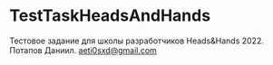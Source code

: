 # TestTaskHeadsAndHands
Тестовое задание для школы разработчиков Heads&Hands 2022. Потапов Даниил. aeti0sxd@gmail.com
